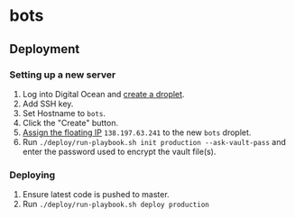 # bots

## Deployment

### Setting up a new server

1. Log into Digital Ocean and [create a droplet](https://cloud.digitalocean.com/droplets/new?size=512mb&region=nyc3&distro=ubuntu&distroImage=ubuntu-14-04-x64).
2. Add SSH key.
3. Set Hostname to `bots`.
4. Click the "Create" button.
5. [Assign the floating IP](https://cloud.digitalocean.com/networking#actions-floating-ip)
   `138.197.63.241` to the new `bots` droplet.
6. Run `./deploy/run-playbook.sh init production --ask-vault-pass` and enter the
   password used to encrypt the vault file(s).

### Deploying

1. Ensure latest code is pushed to master.
2. Run `./deploy/run-playbook.sh deploy production`
